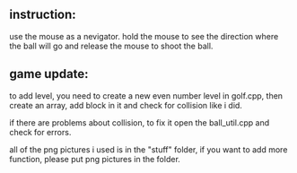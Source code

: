 ## instruction: 
use the mouse as a nevigator. hold the mouse to see the direction where the ball will go and release the mouse to shoot the ball.

## game update:
to add level, you need to create a new even number level in golf.cpp, then create an array, add block in it and check for collision like i did.

if there are problems about collision, to fix it open the ball_util.cpp and check for errors.

all of the png pictures i used is in the "stuff" folder, if you want to add more function, please put png pictures in the folder.
